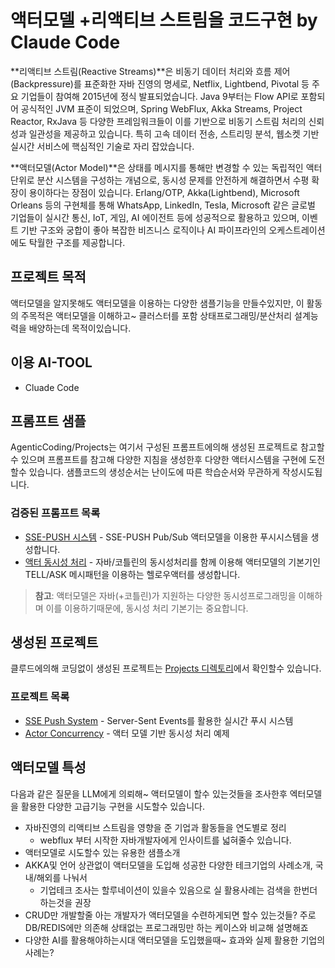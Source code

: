 # 액터모델 +리액티브 스트림을 코드구현 by Claude Code

**리액티브 스트림(Reactive Streams)**은 비동기 데이터 처리와 흐름 제어(Backpressure)를 표준화한 자바 진영의 명세로, Netflix, Lightbend, Pivotal 등 주요 기업들이 참여해 2015년에 정식 발표되었습니다. Java 9부터는 Flow API로 포함되어 공식적인 JVM 표준이 되었으며, Spring WebFlux, Akka Streams, Project Reactor, RxJava 등 다양한 프레임워크들이 이를 기반으로 비동기 스트림 처리의 신뢰성과 일관성을 제공하고 있습니다. 특히 고속 데이터 전송, 스트리밍 분석, 웹소켓 기반 실시간 서비스에 핵심적인 기술로 자리 잡았습니다.

**액터모델(Actor Model)**은 상태를 메시지를 통해만 변경할 수 있는 독립적인 액터 단위로 분산 시스템을 구성하는 개념으로, 동시성 문제를 안전하게 해결하면서 수평 확장이 용이하다는 장점이 있습니다. Erlang/OTP, Akka(Lightbend), Microsoft Orleans 등의 구현체를 통해 WhatsApp, LinkedIn, Tesla, Microsoft 같은 글로벌 기업들이 실시간 통신, IoT, 게임, AI 에이전트 등에 성공적으로 활용하고 있으며, 이벤트 기반 구조와 궁합이 좋아 복잡한 비즈니스 로직이나 AI 파이프라인의 오케스트레이션에도 탁월한 구조를 제공합니다.


## 프로젝트 목적

액터모델을 알지못해도 액터모델을 이용하는 다양한 샘플기능을 만들수있지만, 이 활동의 주목적은 액터모델을 이해하고~ 클러스터를 포함 상태프로그래밍/분산처리 설계능력을 배양하는데 목적이있습니다. 

## 이용 AI-TOOL
- Cluade Code

## 프롬프트 샘플

AgenticCoding/Projects는 여기서 구성된 프롬프트에의해 생성된 프로젝트로 참고할수 있으며
프롬프트를 참고해 다양한 지침을 생성한후 다양한 액터시스템을 구현에 도전할수 있습니다.
샘플코드의 생성순서는 난이도에 따른 학습순서와 무관하게 작성시도됩니다.

### 검증된 프롬프트 목록

- [SSE-PUSH 시스템](./Prompt/00_SSE-PUSH-SYSTEM.md) - SSE-PUSH Pub/Sub 액터모델을 이용한 푸시시스템을 생성합니다.
- [액터 동시성 처리](./Prompt/01_ACTOR_CONCURRENCY.md) - 자바/코틀린의 동시성처리를 함께 이용해 액터모델의 기본기인 TELL/ASK 메시패턴을 이용하는 헬로우액터를 생성합니다.

> **참고**: 액터모델은 자바(+코틀린)가 지원하는 다양한 동시성프로그래밍을 이해하며 이를 이용하기때문에, 동시성 처리 기본기는 중요합니다.

## 생성된 프로젝트

클루드에의해 코딩없이 생성된 프로젝트는 [Projects 디렉토리](./Projects/)에서 확인할수 있습니다.

### 프로젝트 목록

- [SSE Push System](./Projects/SSE-PUSH-SYSTEM/) - Server-Sent Events를 활용한 실시간 푸시 시스템
- [Actor Concurrency](./Projects/ACTOR_CONCURRENCY/) - 액터 모델 기반 동시성 처리 예제

## 액터모델 특성

다음과 같은 질문을 LLM에게 의뢰해~ 액터모델이 할수 있는것들을 조사한후 엑터모델을 활용한 다양한 고급기능 구현을 시도할수 있습니다.

- 자바진영의 리액티브 스트림을 영향을 준 기업과 활동들을 연도별로 정리
  - webflux 부터 시작한 자바개발자에게 인사이트를 넓혀줄수 있습니다.
- 액터모델로 시도할수 있는 유용한 샘플소개
- AKKA및 언어 상관없이 액터모델을 도입해 성공한 다양한 테크기업의 사례소개, 국내/해외를 나눠서 
  - 기업테크 조사는 할루네이션이 있을수 있음으로 실 활용사례는 검색을 한번더 하는것을 권장
- CRUD만 개발할줄 아는 개발자가 액터모델을 수련하게되면 할수 있는것들? 주로 DB/REDIS에만 의존해 상태없는 프로그래밍만 하는 케이스와 비교해 설명해죠
- 다양한 AI를 활용해야하는시대 액터모델을 도입했을때~ 효과와 실제 활용한 기업의 사례는?
